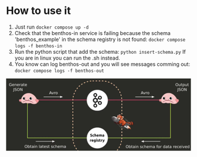# How to use it

1. Just run `docker compose up -d`
2. Check that the benthos-in service is failing because the schema 'benthos_example' in the schema registry is not found:
    `docker compose logs -f benthos-in` 
3. Run the python script that add the schema:
    `python insert-schema.py`
    If  you are in linux you can run the .sh instead.
4. You know can log benthos-out and you will see messages comming out:
    `docker compose logs -f benthos-out`

![Alt text](image.png)